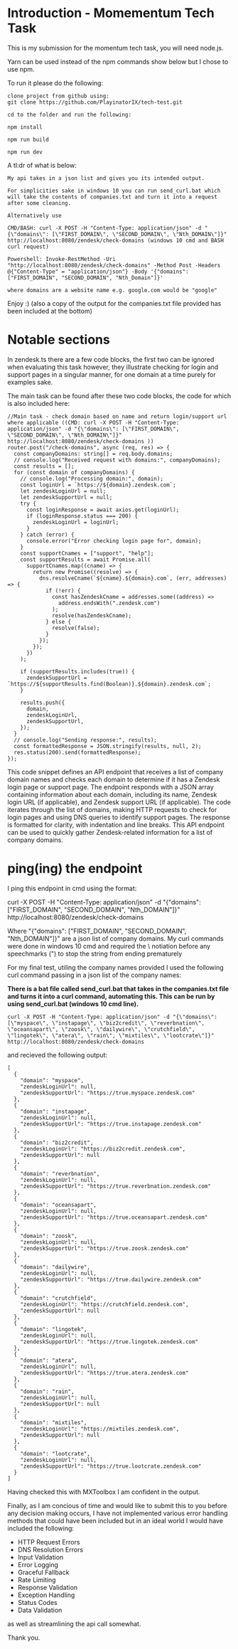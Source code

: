 # Introduction - Momementum Tech Task

This is my submission for the momentum tech task, you will need node.js. 

Yarn can be used instead of the npm commands show below but I chose to use npm.

To run it please do the following:

```
clone project from github using: 
git clone https://github.com/PlayinatorIX/tech-test.git

cd to the folder and run the following:

npm install

npm run build

npm run dev
```

A tl:dr of what is below:

```
My api takes in a json list and gives you its intended output. 

For simplicities sake in windows 10 you can run send_curl.bat which will take the contents of companies.txt and turn it into a request after some cleaning.

Alternatively use

CMD/BASH: curl -X POST -H "Content-Type: application/json" -d "{\"domains\": [\"FIRST_DOMAIN\", \"SECOND_DOMAIN\", \"Nth_DOMAIN\"]}" http://localhost:8080/zendesk/check-domains (windows 10 cmd and BASH curl request)

Powershell: Invoke-RestMethod -Uri "http://localhost:8080/zendesk/check-domains" -Method Post -Headers @{"Content-Type" = "application/json"} -Body '{"domains": ["FIRST_DOMAIN", "SECOND_DOMAIN", "Nth_Domain"]}'

where domains are a website name e.g. google.com would be "google"

```
Enjoy :) 
(also a copy of the output for the companies.txt file provided has been included at the bottom)


# Notable sections

In zendesk.ts there are a few code blocks, the first two can be ignored when evaluating this task however, they illustrate checking for login and support pages in a singular manner, for one domain at a time purely for examples sake.

The main task can be found after these two code blocks, the code for which is also included here:
```
//Main task - check domain based on name and return login/support url where applicable ((CMD: curl -X POST -H "Content-Type: application/json" -d "{\"domains\": [\"FIRST_DOMAIN\", \"SECOND_DOMAIN\", \"Nth_DOMAIN\"]}" http://localhost:8080/zendesk/check-domains ))
router.post("/check-domains", async (req, res) => {
  const companyDomains: string[] = req.body.domains;
  // console.log("Received request with domains:", companyDomains);
  const results = [];
  for (const domain of companyDomains) {
    // console.log("Processing domain:", domain);
    const loginUrl = `https://${domain}.zendesk.com`;
    let zendeskLoginUrl = null;
    let zendeskSupportUrl = null;
    try {
      const loginResponse = await axios.get(loginUrl);
      if (loginResponse.status === 200) {
        zendeskLoginUrl = loginUrl;
      }
    } catch (error) {
      console.error("Error checking login page for", domain);
    }
    const supportCnames = ["support", "help"];
    const supportResults = await Promise.all(
      supportCnames.map((cname) => {
        return new Promise((resolve) => {
          dns.resolveCname(`${cname}.${domain}.com`, (err, addresses) => {
            if (!err) {
              const hasZendeskCname = addresses.some((address) =>
                address.endsWith(".zendesk.com")
              );
              resolve(hasZendeskCname);
            } else {
              resolve(false);
            }
          });
        });
      })
    );

    if (supportResults.includes(true)) {
      zendeskSupportUrl = `https://${supportResults.find(Boolean)}.${domain}.zendesk.com`;
    }

    results.push({
      domain,
      zendeskLoginUrl,
      zendeskSupportUrl,
    });
  }
  // console.log("Sending response:", results);
  const formattedResponse = JSON.stringify(results, null, 2);
  res.status(200).send(formattedResponse);
});
```
This code snippet defines an API endpoint that receives a list of company domain names and checks each domain to determine if it has a Zendesk login page or support page. The endpoint responds with a JSON array containing information about each domain, including its name, Zendesk login URL (if applicable), and Zendesk support URL (if applicable). The code iterates through the list of domains, making HTTP requests to check for login pages and using DNS queries to identify support pages. The response is formatted for clarity, with indentation and line breaks. This API endpoint can be used to quickly gather Zendesk-related information for a list of company domains.

# ping(ing) the endpoint

I ping this endpoint in cmd using the format:

curl -X POST -H "Content-Type: application/json" -d "{\"domains\": [\"FIRST_DOMAIN\", \"SECOND_DOMAIN\", \"Nth_DOMAIN\"]}" http://localhost:8080/zendesk/check-domains

Where "{\"domains\": [\"FIRST_DOMAIN\", \"SECOND_DOMAIN\", \"Nth_DOMAIN\"]}" are a json list of company domains. My curl commands were done in windows 10 cmd and required the \ notiation before any speechmarks (\") to stop the string from ending prematurely

For my final test, utiling the company names provided I used the following curl command passing in a json list of the company names:

__There is a bat file called send_curl.bat that takes in the companies.txt file and turns it into a curl command, automating this. This can be run by using send_curl.bat (windows 10 cmd line).__


```
curl -X POST -H "Content-Type: application/json" -d "{\"domains\": [\"myspace\", \"instapage\", \"biz2credit\", \"reverbnation\", \"oceansapart\", \"zoosk\", \"dailywire\", \"crutchfield\", \"lingotek\", \"atera\", \"rain\", \"mixtiles\", \"lootcrate\"]}" http://localhost:8080/zendesk/check-domains

```


and recieved the following output:
```
[
  {
    "domain": "myspace",
    "zendeskLoginUrl": null,
    "zendeskSupportUrl": "https://true.myspace.zendesk.com"  
  },
  {
    "domain": "instapage",
    "zendeskLoginUrl": null,
    "zendeskSupportUrl": "https://true.instapage.zendesk.com"
  },
  {
    "domain": "biz2credit",
    "zendeskLoginUrl": "https://biz2credit.zendesk.com",
    "zendeskSupportUrl": null
  },
  {
    "domain": "reverbnation",
    "zendeskLoginUrl": null,
    "zendeskSupportUrl": "https://true.reverbnation.zendesk.com"
  },
  {
    "domain": "oceansapart",
    "zendeskLoginUrl": null,
    "zendeskSupportUrl": "https://true.oceansapart.zendesk.com"
  },
  {
    "domain": "zoosk",
    "zendeskLoginUrl": null,
    "zendeskSupportUrl": "https://true.zoosk.zendesk.com"
  },
  {
    "domain": "dailywire",
    "zendeskLoginUrl": null,
    "zendeskSupportUrl": "https://true.dailywire.zendesk.com"
  },
  {
    "domain": "crutchfield",
    "zendeskLoginUrl": "https://crutchfield.zendesk.com",
    "zendeskSupportUrl": null
  },
  {
    "domain": "lingotek",
    "zendeskLoginUrl": null,
    "zendeskSupportUrl": "https://true.lingotek.zendesk.com"
  },
  {
    "domain": "atera",
    "zendeskLoginUrl": null,
    "zendeskSupportUrl": "https://true.atera.zendesk.com"
  },
  {
    "domain": "rain",
    "zendeskLoginUrl": null,
    "zendeskSupportUrl": null
  },
  {
    "domain": "mixtiles",
    "zendeskLoginUrl": "https://mixtiles.zendesk.com",
    "zendeskSupportUrl": null
  },
  {
    "domain": "lootcrate",
    "zendeskLoginUrl": null,
    "zendeskSupportUrl": "https://true.lootcrate.zendesk.com"
  }
]
```

Having checked this with MXToolbox I am confident in the output.

Finally, as I am concious of time and would like to submit this to you before any decision making occurs, I have not implemented various error handling methods that could have been included but in an ideal world I would have included the following:

- HTTP Request Errors
- DNS Resolution Errors
- Input Validation
- Error Logging
- Graceful Fallback
- Rate Limiting
- Response Validation
- Exception Handling
- Status Codes
- Data Validation

as well as streamlining the api call somewhat.

Thank you.